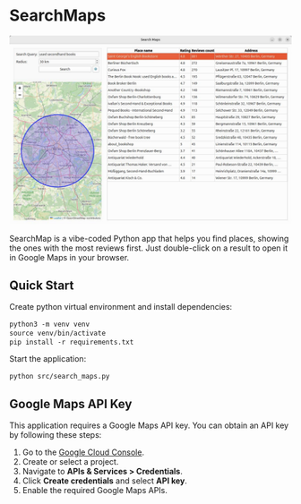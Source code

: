 # SearchMaps

![SearchMap preview](pictures/app-preview.jpg)

SearchMap is a vibe-coded Python app that helps you find places, showing the ones with the most reviews first. Just double-click on a result to open it in Google Maps in your browser.

## Quick Start

Create python virtual environment and install dependencies:

```
python3 -m venv venv
source venv/bin/activate
pip install -r requirements.txt
```

Start the application:

```
python src/search_maps.py
```

## Google Maps API Key

This application requires a Google Maps API key. You can obtain an API key by following these steps:

1. Go to the [Google Cloud Console](https://console.cloud.google.com/).
2. Create or select a project.
3. Navigate to **APIs & Services > Credentials**.
4. Click **Create credentials** and select **API key**.
5. Enable the required Google Maps APIs.
